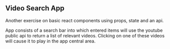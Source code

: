 ## Video Search App

Another exercise on basic react components using props, state and an api.

App consists of a search bar into which entered items will use the youtube public api to return a list of relevant videos. Clicking on one of these videos will cause it to play in the app central area.
